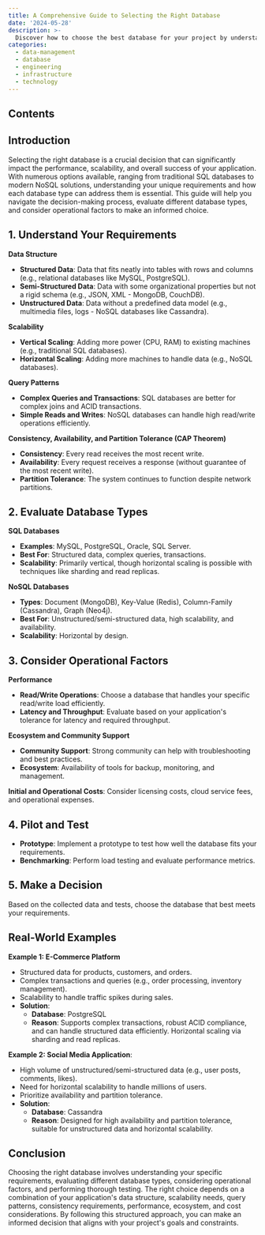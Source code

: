 ```yaml
---
title: A Comprehensive Guide to Selecting the Right Database
date: '2024-05-28'
description: >-
  Discover how to choose the best database for your project by understanding your data requirements, scalability needs, and operational factors. Explore real-world examples to see how different databases excel in various scenarios.
categories:
  - data-management
  - database
  - engineering
  - infrastructure
  - technology
---
```


## Contents

## Introduction

Selecting the right database is a crucial decision that can significantly impact the performance, scalability, and overall success of your application. With numerous options available, ranging from traditional SQL databases to modern NoSQL solutions, understanding your unique requirements and how each database type can address them is essential. This guide will help you navigate the decision-making process, evaluate different database types, and consider operational factors to make an informed choice.

## 1. Understand Your Requirements

**Data Structure**

- **Structured Data**: Data that fits neatly into tables with rows and columns (e.g., relational databases like MySQL, PostgreSQL).
- **Semi-Structured Data**: Data with some organizational properties but not a rigid schema (e.g., JSON, XML - MongoDB, CouchDB).
- **Unstructured Data**: Data without a predefined data model (e.g., multimedia files, logs - NoSQL databases like Cassandra).

**Scalability**

- **Vertical Scaling**: Adding more power (CPU, RAM) to existing machines (e.g., traditional SQL databases).
- **Horizontal Scaling**: Adding more machines to handle data (e.g., NoSQL databases).

**Query Patterns**

- **Complex Queries and Transactions**: SQL databases are better for complex joins and ACID transactions.
- **Simple Reads and Writes**: NoSQL databases can handle high read/write operations efficiently.

**Consistency, Availability, and Partition Tolerance (CAP Theorem)**

- **Consistency**: Every read receives the most recent write.
- **Availability**: Every request receives a response (without guarantee of the most recent write).
- **Partition Tolerance**: The system continues to function despite network partitions.

## 2. Evaluate Database Types

**SQL Databases**

- **Examples**: MySQL, PostgreSQL, Oracle, SQL Server.
- **Best For**: Structured data, complex queries, transactions.
- **Scalability**: Primarily vertical, though horizontal scaling is possible with techniques like sharding and read replicas.

**NoSQL Databases**

- **Types**: Document (MongoDB), Key-Value (Redis), Column-Family (Cassandra), Graph (Neo4j).
- **Best For**: Unstructured/semi-structured data, high scalability, and availability.
- **Scalability**: Horizontal by design.

## 3. Consider Operational Factors

**Performance**

- **Read/Write Operations**: Choose a database that handles your specific read/write load efficiently.
- **Latency and Throughput**: Evaluate based on your application's tolerance for latency and required throughput.

**Ecosystem and Community Support**

- **Community Support**: Strong community can help with troubleshooting and best practices.
- **Ecosystem**: Availability of tools for backup, monitoring, and management.

**Initial and Operational Costs**: Consider licensing costs, cloud service fees, and operational expenses.

## 4. Pilot and Test

- **Prototype**: Implement a prototype to test how well the database fits your requirements.
- **Benchmarking**: Perform load testing and evaluate performance metrics.

## 5. Make a Decision

Based on the collected data and tests, choose the database that best meets your requirements.

## Real-World Examples

**Example 1: E-Commerce Platform**

- Structured data for products, customers, and orders.
- Complex transactions and queries (e.g., order processing, inventory management).
- Scalability to handle traffic spikes during sales.
- **Solution**:
  - **Database**: PostgreSQL
  - **Reason**: Supports complex transactions, robust ACID compliance, and can handle structured data efficiently. Horizontal scaling via sharding and read replicas.

**Example 2: Social Media Application**:

- High volume of unstructured/semi-structured data (e.g., user posts, comments, likes).
- Need for horizontal scalability to handle millions of users.
- Prioritize availability and partition tolerance.
- **Solution**:
  - **Database**: Cassandra
  - **Reason**: Designed for high availability and partition tolerance, suitable for unstructured data and horizontal scalability.

## Conclusion

Choosing the right database involves understanding your specific requirements, evaluating different database types, considering operational factors, and performing thorough testing. The right choice depends on a combination of your application's data structure, scalability needs, query patterns, consistency requirements, performance, ecosystem, and cost considerations. By following this structured approach, you can make an informed decision that aligns with your project's goals and constraints.
